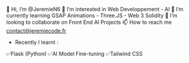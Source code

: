 👋 Hi, I’m @JeremieN6
👀 I’m interested in Web Developpement - AI
🌱 I’m currently learning GSAP Animations - Three.JS - Web 3 Solidity
💞️ I’m looking to collaborate on Front End AI Projects
📫 How to reach me contact@jeremiecode.fr

- Recently I learnt :

✅Flask (Python)
✅AI Model Fine-tuning
✅Tailwind CSS

<!---
JeremieN6/JeremieN6 is a ✨ special ✨ repository because its `README.md` (this file) appears on your GitHub profile.
You can click the Preview link to take a look at your changes.
--->
